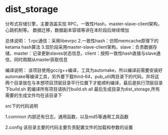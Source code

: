 # dist_storage
分布式存储引擎，主要涵盖实现 RPC，一致性Hash，master-slave-client架构，心跳机制等。 数据迁移，数据副本容错等讲在本阶段后继续增加

总体说明：
  1.rpc通信：采用libevrpc
  2.一致性hash：仿照memcache原理下的ketama hash算法
  3.现阶段采用master-slave-client架构，slave：负责数据存储，master：记录更新slaves状态信息，client：按照一致性hash直接与slave通信，同时周期从master获取信息

编译说明：
  该项目使用gcc/g++编译，工具为automake，所以编译前需要安装好automake等编译工具，另外要下载third-64，pub_util两目录下的代码，并将这两个目录放在与本想项目顶层目录平行位置下才能顺利编译，最后是执行顶层目录下build.sh 若编译所有项目请执行build.sh all
  最后生成目录为dist_storage,所有需要的生成文件均在该目录下

src下的代码说明

1.common
  内部还有日志，通用函数，以及md5等通用工具函数
  
2.config
  该目录主要的代码主要负责配置文件的加载和参数的设置
  
  
